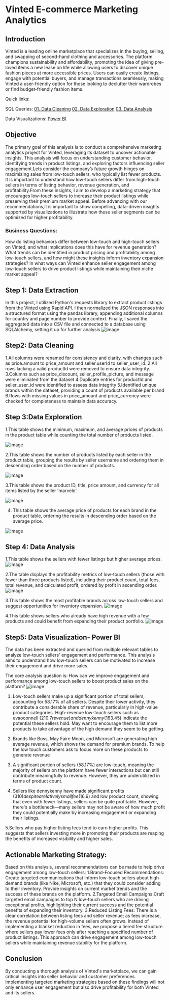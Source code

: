 # Vinted E-commerce Marketing Analytics

## Introduction
Vinted is a leading online marketplace that specializes in the buying, selling, and swapping of second-hand clothing and accessories. The platform champions sustainability and affordability, promoting the idea of giving pre-loved items a new lease on life while allowing users to discover unique fashion pieces at more accessible prices. Users can easily create listings, engage with potential buyers, and manage transactions seamlessly, making Vinted a user-friendly option for those looking to declutter their wardrobes or find budget-friendly fashion items.

Quick links:

SQL Queries:
[01. Data Cleaning](https://github.com/adhiraammu/Market_Analysis_Vinted/blob/main/Data_Cleaning.sql)
[02. Data Exploration](https://github.com/adhiraammu/Market_Analysis_Vinted/blob/main/Data_Exploration.sql)
[03. Data Analysis](https://github.com/adhiraammu/Market_Analysis_Vinted/blob/main/Data_Analysis.sql)

Data Visualizations: [Power BI](https://app.powerbi.com/view?r=eyJrIjoiNjE0YTdmMTYtOTBiNy00OTBkLWEzODgtMTg1MzdlZmI1ZGJkIiwidCI6ImVlMmQ2ZDcyLTk1MzUtNDI0Mi1hMDc3LWFjZjE4NTc4MmY5YiIsImMiOjF9)

## Objective
The primary goal of this analysis is to conduct a comprehensive marketing analytics project for Vinted, leveraging its dataset to uncover actionable insights. This analysis will focus on understanding customer behavior, identifying trends in product listings, and exploring factors influencing seller engagement.Lets consider the company’s future growth hinges on maximizing sales from low-touch sellers, who typically list fewer products. It is important to understand how low-touch sellers differ from high-touch sellers in terms of listing behavior, revenue generation, and profitability.From these insights, I aim to develop a marketing strategy that encourages low-touch sellers to increase their product listings while preserving their premium market appeal. Before advancing with our recommendations,it is important to show compelling, data-driven insights supported by visualizations to illustrate how these seller segments can be optimized for higher profitability.

### Business Questions:
How do listing behaviors differ between low-touch and high-touch sellers on Vinted, and what implications does this have for revenue generation?
What trends can be identified in product pricing and profitability among low-touch sellers, and how might these insights inform inventory expansion strategies?
In what ways can Vinted enhance seller engagement among low-touch sellers to drive product listings while maintaining their niche market appeal?

## Step 1: Data Extraction
In this project, I utilized Python's requests library to extract product listings from the Vinted using Rapid API. I then normalized the JSON responses into a structured format using the pandas library, appending additional columns for country and page number to provide context. Finally, I saved the aggregated data into a CSV file and connected to a database using SQLAlchemy, setting it up for further analysis
![image](https://github.com/user-attachments/assets/27106335-27c8-40c7-a267-166414205762)

## Step2: Data Cleaning
1.All columns were renamed for consistency and clarity, with changes such as price.amount to price_amount and seller.userId to seller_user_id.
2.All rows lacking a valid productId were removed to ensure data integrity.
3.Columns such as price_discount, seller_profile_picture, and message were eliminated from the dataset
4.Duplicate entries for productId and seller_user_id were identified to assess data integrity
5.Identified unique brands within the dataset, providing a count of products available per brand
6.Rows with missing values in price_amount and price_currency were checked for completeness to maintain data accuracy.

## Step 3:Data Exploration
 1.This table shows the minimum, maximum, and average prices of products in the product table while counting the total number of products listed.

 ![image](https://github.com/user-attachments/assets/c1f626f5-6bc9-4b6a-b882-674ea03ec1ad)

 2.This table shows the number of products listed by each seller in the product table, grouping the results by seller username and ordering them in descending order based on the number of products.
 
 ![image](https://github.com/user-attachments/assets/afd39265-8874-4eee-8757-86ced3a4ca28)
 
 3.This table shows the product ID, title, price amount, and currency for all items listed by the seller 'marvelo'.
 
 ![image](https://github.com/user-attachments/assets/f8a37d41-cfab-49b1-9f93-4d9f8d2f7aa4)
 
 4. This table shows the average price of products for each brand in the product table, ordering the results in descending order based on the average price.

 ![image](https://github.com/user-attachments/assets/333b890c-3ba9-4b2a-9365-96e50fe7279d)

## Step 4: Data Analysis
 1.This table shows the sellers with fewer listings but higher average prices. 
 ![image](https://github.com/user-attachments/assets/89052890-8427-4f71-8743-853f27b1969e)

 2.The table displays the profitability metrics of low-touch sellers (those with fewer than three products listed), including their product count, total fees, total revenue, and calculated profit, ordered by profit in ascending order.
 ![image](https://github.com/user-attachments/assets/f5a122af-f9c1-43e5-8592-5b93fcdbe982)

 3.This table shows the most profitable brands across low-touch sellers and suggest opportunities for inventory expansion.
 ![image](https://github.com/user-attachments/assets/d4a3d7f7-e9ae-4ae9-b4c7-9de482bceb2e)

 4.This table shows sellers who already have high revenue with a few products and could benefit from expanding their product portfolio.
 ![image](https://github.com/user-attachments/assets/807f3b1c-f210-496c-8c4d-3b33b8e94c56)
 

## Step5: Data Visualization- Power BI

The data has been extracted and queried from multiple relevant tables to analyze low-touch sellers' engagement and performance. This analysis aims to understand how low-touch sellers can be motivated to increase their engagement and drive more sales.

The core analysis question is: How can we improve engagement and performance among low-touch sellers to boost product sales on the platform?
![image](https://github.com/user-attachments/assets/9a680493-2742-4eb7-ae73-7b1177b53a86)

1. Low-touch sellers make up a significant portion of total sellers, accounting for 58.17% of all sellers. Despite their lower activity, they contribute a considerable share of revenue, particularly in high-value product categories. High-revenue low-touch sellers such as evaoconnell ($210.7 revenue) and dennykenny ($163.45) indicate the potential these sellers hold. May want to encourage them to list more products to take advantage of the high demand they seem to be getting. 

2. Brands like Boss, May Faire Moon, and Microsoft are generating high average revenue, which shows the demand for premium brands. To help the low touch customers ask to focus more on these products to generate revenue

3. A significant portion of sellers (58.17%) are low-touch, meaning the majority of sellers on the platform have fewer interactions but can still contribute meaningfully to revenue. However, they are underutilized in terms of product count.

4. Sellers like dennykenny have made significant profits ($310) despite a relatively small fee ($16.9) and low product count, showing that even with fewer listings, sellers can be quite profitable. However, there's a bottleneck—many sellers may not be aware of how much profit they could potentially make by increasing engagement or expanding their listings.

5.Sellers who pay higher listing fees tend to earn higher profits. This suggests that sellers investing more in promoting their products are reaping the benefits of increased visibility and higher sales.

## Actionable Marketing Strategy:
Based on this analysis, several recommendations can be made to help drive engagement among low-touch sellers:
 1.Brand-Focused Recommendations: Create targeted communications that inform low-touch sellers about high-demand brands (like Nike, Microsoft, etc.) that they could consider adding to their inventory. Provide insights on current market trends and the success of these brands on the platform.
 2.Targeted Email Campaigns:Craft targeted email campaigns to top N low-touch sellers who are driving exceptional profits, highlighting their current success and the potential benefits of expanding their inventory. 
3.Reduced Listing Fees: There is a clear correlation between listing fees and seller revenue; as fees increase, the revenue potential for high-volume sellers often grows. Instead of implementing a blanket reduction in fees, we propose a tiered fee structure where sellers pay lower fees only after reaching a specified number of product listings. This approach can drive engagement among low-touch sellers while maintaining revenue stability for the platform.

## Conclusion
By conducting a thorough analysis of Vinted's marketplace, we can gain critical insights into seller behavior and customer preferences. Implementing targeted marketing strategies based on these findings will not only enhance user engagement but also drive profitability for both Vinted and its sellers. 










